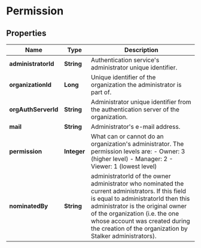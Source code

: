 # Permission
## Properties

Name | Type | Description
------------ | ------------- | -------------
**administratorId** | **String** | Authentication service's administrator unique identifier.
**organizationId** | **Long** | Unique identifier of the organization the administrator is part of.
**orgAuthServerId** | **String** | Administrator unique identifier from the authentication server of the organization.
**mail** | **String** | Administrator's e-mail address.
**permission** | **Integer** | What can or cannot do an organization's administrator. The permission levels are: - Owner: 3 (higher level) - Manager: 2 - Viewer: 1 (lowest level)
**nominatedBy** | **String** | administratorId of the owner administrator who nominated the current administrators. If this field is equal to administratorId then this administrator is the original owner of the organization (i.e. the one whose account was created during the creation of the organization by Stalker administrators).




